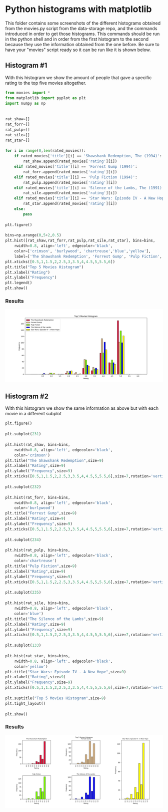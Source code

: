 # Python histograms with matplotlib

This folder contains some screenshots of the different histograms obtained from the movies.py script from the data-storage repo, and the commands introduced in order to get those histograms. This commands should be run in the python shell and in order from the first histogram to the second because they use the information obtained from the one before. Be sure to have your "movies" script ready so it can be run like it is shown below.

## Histogram #1
With this histogram we show the amount of people that gave a specific rating to the top five movies altogether.

```python
from movies import *
from matplotlib import pyplot as plt
import numpy as np


rat_shaw=[]
rat_forr=[]
rat_pulp=[]
rat_sile=[]
rat_star=[]

for i in range(0,len(rated_movies)):
	if rated_movies['title'][i] == 'Shawshank Redemption, The (1994)':
		rat_shaw.append(rated_movies['rating'][i])
	elif rated_movies['title'][i] == 'Forrest Gump (1994)':
		rat_forr.append(rated_movies['rating'][i])
	elif rated_movies['title'][i] == 'Pulp Fiction (1994)':
		rat_pulp.append(rated_movies['rating'][i])
	elif rated_movies['title'][i] == 'Silence of the Lambs, The (1991)':
		rat_sile.append(rated_movies['rating'][i])
	elif rated_movies['title'][i] == 'Star Wars: Episode IV - A New Hope (1977)':
		rat_star.append(rated_movies['rating'][i])
	else:
		pass

plt.figure()

bins=np.arange(0,5+2,0.5)
plt.hist([rat_shaw,rat_forr,rat_pulp,rat_sile,rat_star], bins=bins, 
	rwidth=0.8, align='left', edgecolor='black', 
	color=['crimson', 'burlywood', 'chartreuse','blue','yellow'],
	label=['The Shawshank Redemption', 'Forrest Gump', 'Pulp Fiction', 'The Silence of the Lambs','Star Wars: Episode IV - A New Hope'])
plt.xticks([0.5,1,1.5,2,2.5,3,3.5,4,4.5,5,5.5,6])
plt.title("Top 5 Movies Histogram")
plt.xlabel("Rating")
plt.ylabel("Frequency")
plt.legend()
plt.show()
```

### Results

![alt text](https://github.com/Edu-Glez/Beeva-tasks/blob/master/histograms/HIST1.png)


## Histogram #2
With this histogram we show the same information as above but with each movie in a different subplot

```python
plt.figure()

plt.subplot(231)

plt.hist(rat_shaw, bins=bins, 
	rwidth=0.8, align='left', edgecolor='black', 
	color='crimson')
plt.title("The Shawshank Redemption",size=9)
plt.xlabel("Rating",size=9)
plt.ylabel("Frequency",size=9)
plt.xticks([0.5,1,1.5,2,2.5,3,3.5,4,4.5,5,5.5,6],size=7,rotation='vertical')

plt.subplot(232)

plt.hist(rat_forr, bins=bins, 
	rwidth=0.8, align='left', edgecolor='black', 
	color='burlywood')
plt.title("Forrest Gump",size=9)
plt.xlabel("Rating",size=9)
plt.ylabel("Frequency",size=9)
plt.xticks([0.5,1,1.5,2,2.5,3,3.5,4,4.5,5,5.5,6],size=7,rotation='vertical')

plt.subplot(234)

plt.hist(rat_pulp, bins=bins, 
	rwidth=0.8, align='left', edgecolor='black', 
	color='chartreuse')
plt.title("Pulp Fiction",size=9)
plt.xlabel("Rating",size=9)
plt.ylabel("Frequency",size=9)
plt.xticks([0.5,1,1.5,2,2.5,3,3.5,4,4.5,5,5.5,6],size=7,rotation='vertical')

plt.subplot(235)

plt.hist(rat_sile, bins=bins, 
	rwidth=0.8, align='left', edgecolor='black', 
	color='blue')
plt.title("The Silence of the Lambs",size=9)
plt.xlabel("Rating",size=9)
plt.ylabel("Frequency",size=9)
plt.xticks([0.5,1,1.5,2,2.5,3,3.5,4,4.5,5,5.5,6],size=7,rotation='vertical')

plt.subplot(133)

plt.hist(rat_star, bins=bins, 
	rwidth=0.8, align='left', edgecolor='black', 
	color='yellow')
plt.title("Star Wars: Episode IV - A New Hope",size=9)
plt.xlabel("Rating",size=9)
plt.ylabel("Frequency",size=9)
plt.xticks([0.5,1,1.5,2,2.5,3,3.5,4,4.5,5,5.5,6],size=7,rotation='vertical')

plt.suptitle("Top 5 Movies Histogram",size=9)
plt.tight_layout()

plt.show()
```

### Results

![alt text](https://github.com/Edu-Glez/Beeva-tasks/blob/master/histograms/HIST2.png)
